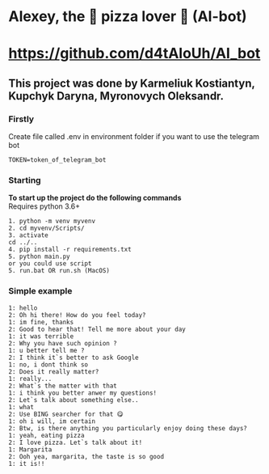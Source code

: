 # Alexey, the 🍕 pizza lover 🍕 (AI-bot)

https://github.com/d4tAloUh/AI_bot
=======
## This project was done by Karmeliuk Kostiantyn, Kupchyk Daryna, Myronovych Oleksandr.


### Firstly<br>
Create file called .env in environment folder if you want to use the telegram bot
```
TOKEN=token_of_telegram_bot
```

### Starting<br>
**To start up the project do the following commands**<br>
Requires python 3.6+
```
1. python -m venv myvenv
2. cd myvenv/Scripts/
3. activate
cd ../..
4. pip install -r requirements.txt
5. python main.py 
or you could use script
5. run.bat OR run.sh (MacOS)
```

### Simple example 
```
1: hello
2: Oh hi there! How do you feel today?
1: im fine, thanks
2: Good to hear that! Tell me more about your day
1: it was terrible
2: Why you have such opinion ?
1: u better tell me ?
2: I think it`s better to ask Google
1: no, i dont think so
2: Does it really matter?
1: really...
2: What`s the matter with that
1: i think you better anwer my questions!
2: Let`s talk about something else..
1: what
2: Use BING searcher for that 😋
1: oh i will, im certain 
2: Btw, is there anything you particularly enjoy doing these days?
1: yeah, eating pizza
2: I love pizza. Let`s talk about it!
1: Margarita
2: Ooh yea, margarita, the taste is so good
1: it is!!
```
